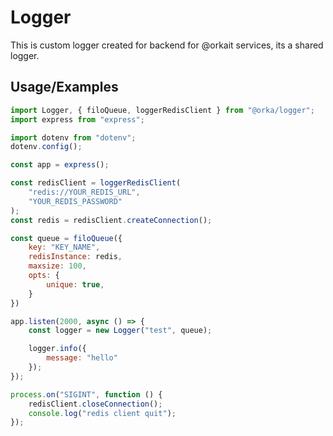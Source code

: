 # Logger 
This is custom logger created for backend for @orkait services, its a shared logger.


## Usage/Examples

```javascript
import Logger, { filoQueue, loggerRedisClient } from "@orka/logger";
import express from "express";

import dotenv from "dotenv";
dotenv.config();

const app = express();

const redisClient = loggerRedisClient(
	"redis://YOUR_REDIS_URL",
	"YOUR_REDIS_PASSWORD"
);
const redis = redisClient.createConnection();

const queue = filoQueue({
	key: "KEY_NAME",
	redisInstance: redis,
	maxsize: 100,
	opts: {
		unique: true,
	}
})

app.listen(2000, async () => {
	const logger = new Logger("test", queue);

	logger.info({
	    message: "hello"
	});
});

process.on("SIGINT", function () {
	redisClient.closeConnection();
	console.log("redis client quit");
});

```

